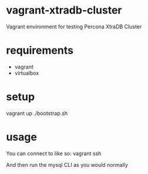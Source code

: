 vagrant-xtradb-cluster
======================

Vagrant environment for testing Percona XtraDB Cluster


requirements
===
- vagrant
- virtualbox

setup
===

  vagrant up
  ./bootstrap.sh

usage
===

You can connect to <nodename> like so: 
  vagrant ssh <nodename>

And then run the mysql CLI as you would normally
 
